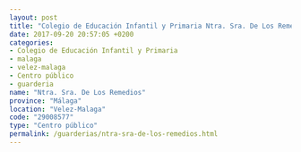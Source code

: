 ```yaml
---
layout: post
title: "Colegio de Educación Infantil y Primaria Ntra. Sra. De Los Remedios"
date: 2017-09-20 20:57:05 +0200
categories:
- Colegio de Educación Infantil y Primaria
- malaga
- velez-malaga
- Centro público
- guarderia
name: "Ntra. Sra. De Los Remedios"
province: "Málaga"
location: "Velez-Malaga"
code: "29008577"
type: "Centro público"
permalink: /guarderias/ntra-sra-de-los-remedios.html
---
```

